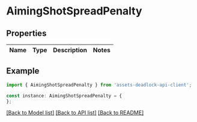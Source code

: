 # AimingShotSpreadPenalty


## Properties

Name | Type | Description | Notes
------------ | ------------- | ------------- | -------------

## Example

```typescript
import { AimingShotSpreadPenalty } from 'assets-deadlock-api-client';

const instance: AimingShotSpreadPenalty = {
};
```

[[Back to Model list]](../README.md#documentation-for-models) [[Back to API list]](../README.md#documentation-for-api-endpoints) [[Back to README]](../README.md)
